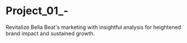 # Project_01_-
Revitalize Bella Beat's marketing with insightful analysis for heightened brand impact and sustained growth.

